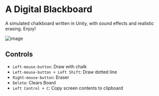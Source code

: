 # A Digital Blackboard
A simulated chalkboard written in Unity, with sound effects and realistic erasing. Enjoy!

![image](https://github.com/user-attachments/assets/a2f1df09-973f-4b09-9c91-f97adaf68d64)

## Controls
- `Left-mouse-button`: Draw with chalk
- `Left-mouse-button + Left Shift`: Draw dotted line
- `Right-mouse-button`: Eraser
- `Delete`: Clears Board
- `Left Control + C`: Copy screen contents to clipboard
